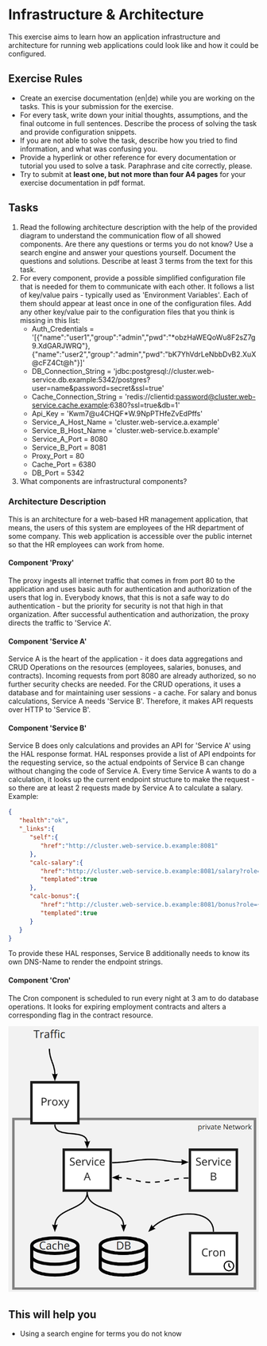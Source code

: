 # Infrastructure & Architecture

This exercise aims to learn how an application infrastructure and architecture for running web applications could look like and how it could be configured.

## Exercise Rules

- Create an exercise documentation (en|de) while you are working on the tasks. This is your submission for the exercise.
- For every task, write down your initial thoughts, assumptions, and the final outcome in full sentences. Describe the process of solving the task and provide configuration snippets.
- If you are not able to solve the task, describe how you tried to find information, and what was confusing you.
- Provide a hyperlink or other reference for every documentation or tutorial you used to solve a task. Paraphrase and cite correctly, please.
- Try to submit at __least one, but not more than four A4 pages__ for your exercise documentation in pdf format.

## Tasks

1. Read the following architecture description with the help of the provided diagram to understand the communication flow of all showed components. Are there any questions or terms you do not know? Use a search engine and answer your questions yourself. Document the questions and solutions. Describe at least 3 terms from the text for this task.
2. For every component, provide a possible simplified configuration file that is needed for them to communicate with each other. It follows a list of key/value pairs - typically used as 'Environment Variables'. Each of them should appear at least once in one of the configuration files. Add any other key/value pair to the configuration files that you think is missing in this list:
   - Auth_Credentials = '[{"name":"user1","group":"admin","pwd":"*obzHaWEQoWu8F2sZ7g9.XdGARJWRQ"},{"name":"user2","group":"admin","pwd":"bK7YhVdrLeNbbDvB2.XuX@cFZ4Ct@h"}]'
   - DB_Connection_String = 'jdbc:postgresql://cluster.web-service.db.example:5342/postgres?user=name&password=secret&ssl=true'
   - Cache_Connection_String = 'redis://clientid:password@cluster.web-service.cache.example:6380?ssl=true&db=1'
   - Api_Key = 'Kwm7@u4CHQF*W.9NpPTHfeZvEdPffs'
   - Service_A_Host_Name = 'cluster.web-service.a.example'
   - Service_B_Host_Name = 'cluster.web-service.b.example'
   - Service_A_Port = 8080
   - Service_B_Port = 8081
   - Proxy_Port = 80
   - Cache_Port = 6380
   - DB_Port = 5342
3. What components are infrastructural components?

### Architecture Description

This is an architecture for a web-based HR management application, that means, the users of this system are employees of the HR department of some company. This web application is accessible over the public internet so that the HR employees can work from home.

#### Component 'Proxy'

The proxy ingests all internet traffic that comes in from port 80 to the application and uses basic auth for authentication and authorization of the users that log in. Everybody knows, that this is not a safe way to do authentication - but the priority for security is not that high in that organization. After successful authentication and authorization, the proxy directs the traffic to 'Service A'.

#### Component 'Service A'

Service A is the heart of the application - it does data aggregations and CRUD Operations on the resources (employees, salaries, bonuses, and contracts). Incoming requests from port 8080 are already authorized, so no further security checks are needed. For the CRUD operations, it uses a database and for maintaining user sessions - a cache. For salary and bonus calculations, Service A needs 'Service B'. Therefore, it makes API requests over HTTP to 'Service B'.

#### Component 'Service B'

Service B does only calculations and provides an API for 'Service A' using the HAL response format. HAL responses provide a list of API endpoints for the requesting service, so the actual endpoints of Service B can change without changing the code of Service A. Every time Service A wants to do a calculation, it looks up the current endpoint structure to make the request - so there are at least 2 requests made by Service A to calculate a salary.
Example:

```json
{
   "health":"ok",
   "_links":{
      "self":{
         "href":"http://cluster.web-service.b.example:8081"
      },
      "calc-salary":{
         "href":"http://cluster.web-service.b.example:8081/salary?role={role}&department={department}",
         "templated":true
      },
      "calc-bonus":{
         "href":"http://cluster.web-service.b.example:8081/bonus?role={role}&department={department}&corporate_profit={profit-in-thousand",
         "templated":true
      }
   }
}
```

To provide these HAL responses, Service B additionally needs to know its own DNS-Name to render the endpoint strings.

#### Component 'Cron'

The Cron component is scheduled to run every night at 3 am to do database operations. It looks for expiring employment contracts and alters a corresponding flag in the contract resource.

![Example Architecture](img/example-architecture.png)

## This will help you

- Using a search engine for terms you do not know
